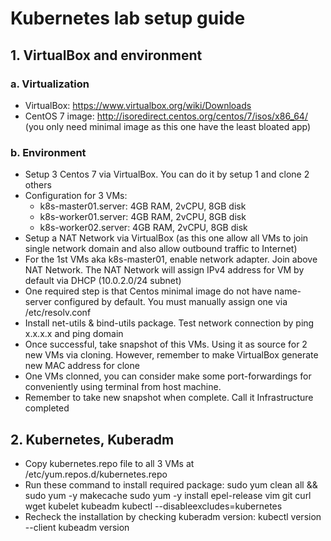 # Kubernetes lab setup guide

## 1. VirtualBox and environment

### a. Virtualization

- VirtualBox: https://www.virtualbox.org/wiki/Downloads
- CentOS 7 image: http://isoredirect.centos.org/centos/7/isos/x86_64/
(you only need minimal image as this one have the least bloated app)

### b. Environment

- Setup 3 Centos 7 via VirtualBox. You can do it by setup 1 and clone 2 others
- Configuration for 3 VMs:
	+ k8s-master01.server: 4GB RAM, 2vCPU, 8GB disk
	+ k8s-worker01.server: 4GB RAM, 2vCPU, 8GB disk
	+ k8s-worker02.server: 4GB RAM, 2vCPU, 8GB disk
- Setup a NAT Network via VirtualBox (as this one allow all VMs to join single network domain and also allow outbound traffic to Internet)
- For the 1st VMs aka k8s-master01, enable network adapter. Join above NAT Network. The NAT Network will assign IPv4 address for VM by default via DHCP (10.0.2.0/24 subnet)
- One required step is that Centos minimal image do not have name-server configured by default. You must manually assign one via /etc/resolv.conf
- Install net-utils & bind-utils package. Test network connection by ping x.x.x.x and ping domain
- Once successful, take snapshot of this VMs. Using it as source for 2 new VMs via cloning. However, remember to make VirtualBox generate new MAC address for clone 
- One VMs clonned, you can consider make some port-forwardings for conveniently using terminal from host machine.
- Remember to take new snapshot when complete. Call it Infrastructure completed

## 2. Kubernetes, Kuberadm

- Copy kubernetes.repo file to all 3 VMs at /etc/yum.repos.d/kubernetes.repo
- Run these command to install required package:
		sudo yum clean all && sudo yum -y makecache
		sudo yum -y install epel-release vim git curl wget kubelet kubeadm kubectl --disableexcludes=kubernetes
- Recheck the installation by checking kuberadm version:
		kubectl version --client
		kubeadm  version
